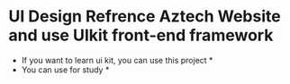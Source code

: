 # UI Design Refrence Aztech Website and use UIkit front-end framework

* If you want to learn ui kit, you can use this project *
* You can use for study *
